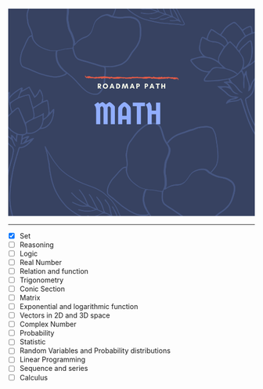 ![math](../img/math.png)
<hr>

- [x] Set
- [ ] Reasoning
- [ ] Logic
- [ ] Real Number
- [ ] Relation and function
- [ ] Trigonometry
- [ ] Conic Section
- [ ] Matrix
- [ ] Exponential and logarithmic function
- [ ] Vectors in 2D and 3D space
- [ ] Complex Number
- [ ] Probability
- [ ] Statistic
- [ ] Random Variables and Probability distributions
- [ ] Linear Programming
- [ ] Sequence and series
- [ ] Calculus